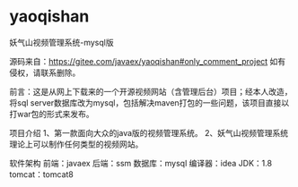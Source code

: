 # yaoqishan
 妖气山视频管理系统-mysql版
 
 源码来自：https://gitee.com/javaex/yaoqishan#only_comment_project  如有侵权，请联系删除。

前言：这是从网上下载来的一个开源视频网站（含管理后台）项目；经本人改造，将sql server数据库改为mysql，包括解决maven打包的一些问题，该项目直接以打war包的形式来发布。

项目介绍
1、第一款面向大众的java版的视频管理系统。
2、妖气山视频管理系统理论上可以制作任何类型的视频网站。

软件架构
前端：javaex
后端：ssm
数据库：mysql
编译器：idea
JDK：1.8
tomcat：tomcat8
